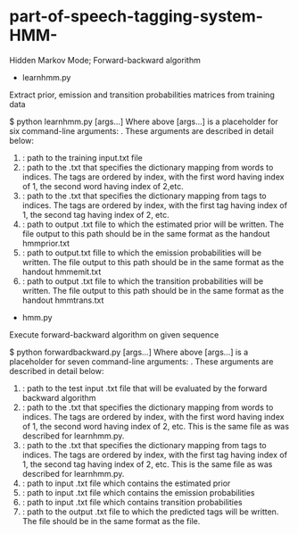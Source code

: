 # part-of-speech-tagging-system-HMM-
Hidden Markov Mode; Forward-backward algorithm

- learnhmm.py

Extract prior, emission and transition probabilities matrices from training data

$ python learnhmm.py [args...]
Where above [args...] is a placeholder for six command-line arguments:<train input> <index to word><index to tag> <hmmprior><hmmemit><hmmtrans>. These arguments are described in detail below:
1. <train input>: path to the training input.txt file
2. <index to word>: path to the .txt that specifies the dictionary mapping from words to indices. The tags are ordered by index, with the first word having index of 1, the second word having index of 2,etc.
3. <index to tag>: path to the .txt that specifies the dictionary mapping from tags to indices. The tags are ordered by index, with the first tag having index of 1, the second tag having index of 2, etc.
4. <hmmprior>: path to output .txt file to which the estimated prior will be written. The file output to this path should be in the same format as the handout hmmprior.txt
5. <hmmemit>: path to output.txt fille to which the emission probabilities will be written. The file output to this path should be in the same format as the handout hmmemit.txt
6. <hmmtrans>: path to output .txt file to which the transition probabilities will be written. The file output to this path should be in the same format as the handout hmmtrans.txt
      
      
- hmm.py  

Execute forward-backward algorithm on given sequence

$ python forwardbackward.py [args...]
Where above [args...] is a placeholder for seven command-line arguments:<test input> <index to word><index to tag> <hmmprior> <hmmemit> <hmmtrans> <predicted file>. These arguments are described in detail below:
1. <test input>: path to the test input .txt file that will be evaluated by the forward backward algorithm
2. <index to word>: path to the .txt that specifies the dictionary mapping from words to indices. The tags are ordered by index, with the first word having index of 1, the second word having index of 2, etc. This is the same file as was described for learnhmm.py.
3. <index to tag>: path to the .txt that specifies the dictionary mapping from tags to indices. The tags are ordered by index, with the first tag having index of 1, the second tag having index of 2, etc. This is the same file as was described for learnhmm.py.
4. <hmmprior>: path to input .txt file which contains the estimated prior
5. <hmmemit>: path to input .txt file which contains the emission probabilities
6. <hmmtrans>: path to input .txt file which contains transition probabilities
7. <predicted file>: path to the output .txt file to which the predicted tags will be written. The file should be in the same format as the <test input> file.
